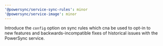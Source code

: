 ```yaml
---
'@powersync/service-sync-rules': minor
'@powersync/service-image': minor
---
```


Introduce the `config` option on sync rules which cna be used to opt-in to new features and backwards-incompatible fixes of historical issues with the PowerSync service.
